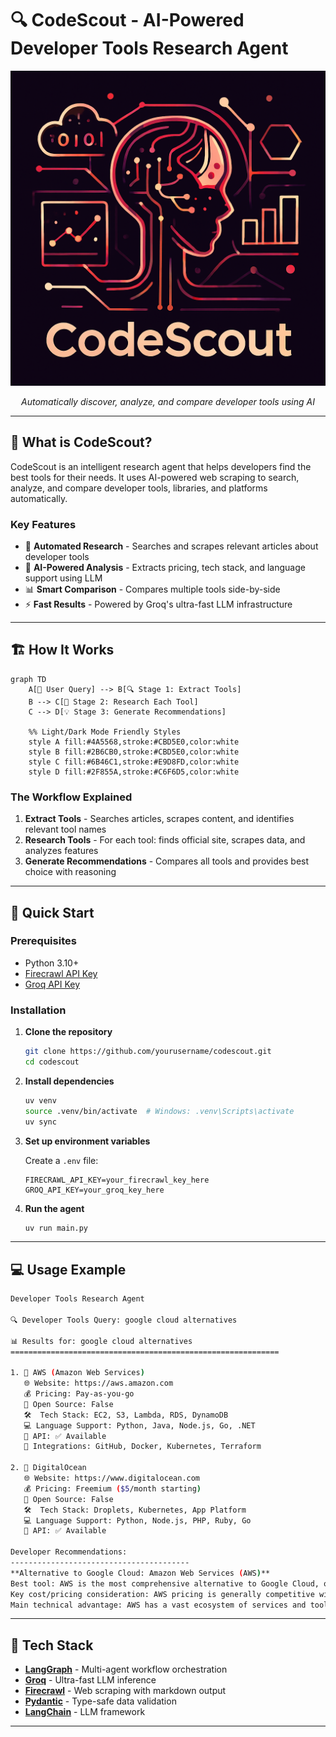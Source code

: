 # 🔍 CodeScout - AI-Powered Developer Tools Research Agent

<div align="center">
  <img src="assets/codescout.png" alt="CodeScout Logo"/>
  <p><i>Automatically discover, analyze, and compare developer tools using AI</i></p>
</div>

---

## 🎯 What is CodeScout?

CodeScout is an intelligent research agent that helps developers find the best tools for their needs. It uses AI-powered web scraping to search, analyze, and compare developer tools, libraries, and platforms automatically.

### Key Features

- 🤖 **Automated Research** - Searches and scrapes relevant articles about developer tools
- 🧠 **AI-Powered Analysis** - Extracts pricing, tech stack, and language support using LLM
- 📊 **Smart Comparison** - Compares multiple tools side-by-side
- ⚡ **Fast Results** - Powered by Groq's ultra-fast LLM infrastructure

---

## 🏗️ How It Works

```mermaid
graph TD
    A[👤 User Query] --> B[🔍 Stage 1: Extract Tools]
    B --> C[🔬 Stage 2: Research Each Tool]
    C --> D[💡 Stage 3: Generate Recommendations]

    %% Light/Dark Mode Friendly Styles
    style A fill:#4A5568,stroke:#CBD5E0,color:white
    style B fill:#2B6CB0,stroke:#CBD5E0,color:white
    style C fill:#6B46C1,stroke:#E9D8FD,color:white
    style D fill:#2F855A,stroke:#C6F6D5,color:white

```

### The Workflow Explained

1. **Extract Tools** - Searches articles, scrapes content, and identifies relevant tool names
2. **Research Tools** - For each tool: finds official site, scrapes data, and analyzes features
3. **Generate Recommendations** - Compares all tools and provides best choice with reasoning

---

## 🚀 Quick Start

### Prerequisites

- Python 3.10+
- [Firecrawl API Key](https://firecrawl.dev/)
- [Groq API Key](https://console.groq.com/)

### Installation

1. **Clone the repository**
   ```bash
   git clone https://github.com/yourusername/codescout.git
   cd codescout
   ```

2. **Install dependencies**
   ```bash
   uv venv
   source .venv/bin/activate  # Windows: .venv\Scripts\activate
   uv sync 

3. **Set up environment variables**

   Create a `.env` file:
   ```env
   FIRECRAWL_API_KEY=your_firecrawl_key_here
   GROQ_API_KEY=your_groq_key_here
   ```

4. **Run the agent**
   ```bash
   uv run main.py
   ```

---

## 💻 Usage Example

```bash
Developer Tools Research Agent

🔍 Developer Tools Query: google cloud alternatives

📊 Results for: google cloud alternatives
============================================================

1. 🏢 AWS (Amazon Web Services)
   🌐 Website: https://aws.amazon.com
   💰 Pricing: Pay-as-you-go
   📖 Open Source: False
   🛠️  Tech Stack: EC2, S3, Lambda, RDS, DynamoDB
   💻 Language Support: Python, Java, Node.js, Go, .NET
   🔌 API: ✅ Available
   🔗 Integrations: GitHub, Docker, Kubernetes, Terraform

2. 🏢 DigitalOcean
   🌐 Website: https://www.digitalocean.com
   💰 Pricing: Freemium ($5/month starting)
   📖 Open Source: False
   🛠️  Tech Stack: Droplets, Kubernetes, App Platform
   💻 Language Support: Python, Node.js, PHP, Ruby, Go
   🔌 API: ✅ Available

Developer Recommendations:
----------------------------------------
**Alternative to Google Cloud: Amazon Web Services (AWS)**
Best tool: AWS is the most comprehensive alternative to Google Cloud, offering a wide range of services including computing, storage, databases, analytics, machine learning, and more.
Key cost/pricing consideration: AWS pricing is generally competitive with Google Cloud, with a pay-as-you-go model that can help reduce costs.
Main technical advantage: AWS has a vast ecosystem of services and tools, making it easier to integrate and manage complex applications.
```

---

## 🎨 Tech Stack

- **[LangGraph](https://github.com/langchain-ai/langgraph)** - Multi-agent workflow orchestration
- **[Groq](https://groq.com/)** - Ultra-fast LLM inference
- **[Firecrawl](https://firecrawl.dev/)** - Web scraping with markdown output
- **[Pydantic](https://docs.pydantic.dev/)** - Type-safe data validation
- **[LangChain](https://www.langchain.com/)** - LLM framework

---

